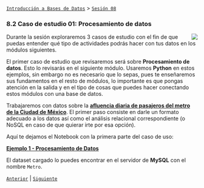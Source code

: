 [`Introducción a Bases de Datos`](../../README.md) > [`Sesión 08`](../README.md)

### 8.2 Caso de estudio 01: Procesamiento de datos

<img src="https://encrypted-tbn0.gstatic.com/images?q=tbn:ANd9GcRK7V8TeIRJ7iPJSZLffBUUfLQV2rFBG-d2xwSJAU9jug&s" align=right>

Durante la sesión exploraremos 3 casos de estudio con el fin de que puedas entender qué tipo de actividades podrás hacer con tus datos en los módulos siguientes.

El primer caso de estudio que revisaremos será sobre **Procesamiento de datos**. Esto lo revisarás en el siguiente módulo. Usaremos **Python** en estos ejemplos, sin embargo no es necesario que lo sepas, pues te enseñaremos sus fundamentos en el resto de módulos, lo importante es que pongas atención en la salida y en el tipo de cosas que puedes hacer conectando estos módulos con una base de datos.

Trabajaremos con datos sobre la [**afluencia diaria de pasajeros del metro de la Ciudad de México**](https://datos.cdmx.gob.mx/dataset/afluencia-diaria-del-metro-cdmx). El primer paso consiste en darle un formato adecuado a los datos así como el análisis relacional correspondiente (o NoSQL en caso de que quierar irte por esa opción).

Aquí te dejamos el Notebook con la primera parte del caso de uso:

[**Ejemplo 1 - Procesamiento de Datos**](notebooks/caso01.ipynb)

El dataset cargado lo puedes encontrar en el servidor de **MySQL** con el nombre `Metro`.

[`Anterior`](../tema01/ejemplo01/README.md) | [`Siguiente`](ejemplo02/README.md)
